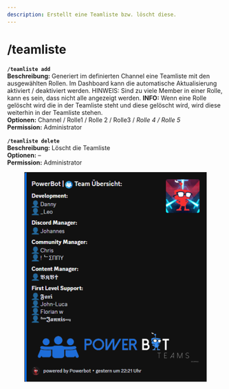 ```yaml
---
description: Erstellt eine Teamliste bzw. löscht diese.
---
```


# /teamliste

**`/teamliste add`**\
**Beschreibung:** Generiert im definierten Channel eine Teamliste mit den ausgewählten Rollen. Im Dashboard kann die automatische Aktualisierung aktiviert / deaktiviert werden. HINWEIS: Sind zu viele Member in einer Rolle, kann es sein, dass nicht alle angezeigt werden. **INFO:** Wenn eine Rolle gelöscht wird die in der Teamliste steht und diese gelöscht wird, wird diese weiterhin in der Teamliste stehen.\
**Optionen:** Channel / Rolle1 / Rolle 2 / Rolle3 / _Rolle 4 / Rolle 5_\
**Permission:** Administrator

**`/teamliste delete`**\
**Beschreibung:** Löscht die Teamliste\
**Optionen:** –\
**Permission:** Administrator

<div align="center">

<figure><img src="../../.gitbook/assets/teamliste.neu2.png" alt=""><figcaption></figcaption></figure>

</div>

